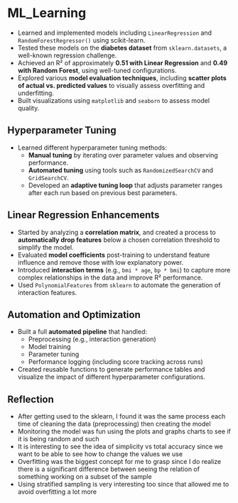 # ML_Learning

- Learned and implemented models including `LinearRegression` and `RandomForestRegressor()` using scikit-learn.
- Tested these models on the **diabetes dataset** from `sklearn.datasets`, a well-known regression challenge.
- Achieved an R² of approximately **0.51 with Linear Regression** and **0.49 with Random Forest**, using well-tuned configurations.
- Explored various **model evaluation techniques**, including **scatter plots of actual vs. predicted values** to visually assess overfitting and underfitting.
- Built visualizations using `matplotlib` and `seaborn` to assess model quality.
  
## Hyperparameter Tuning
- Learned different hyperparameter tuning methods:
  - **Manual tuning** by iterating over parameter values and observing performance.
  - **Automated tuning** using tools such as `RandomizedSearchCV` and `GridSearchCV`.
  - Developed an **adaptive tuning loop** that adjusts parameter ranges after each run based on previous best parameters.

## Linear Regression Enhancements
- Started by analyzing a **correlation matrix**, and created a process to **automatically drop features** below a chosen correlation threshold to simplify the model.
- Evaluated **model coefficients** post-training to understand feature influence and remove those with low explanatory power.
- Introduced **interaction terms** (e.g., `bmi * age`, `bp * bmi`) to capture more complex relationships in the data and improve R² performance.
- Used `PolynomialFeatures` from `sklearn` to automate the generation of interaction features.

## Automation and Optimization
- Built a full **automated pipeline** that handled:
  - Preprocessing (e.g., interaction generation)
  - Model training
  - Parameter tuning
  - Performance logging (including score tracking across runs)
- Created reusable functions to generate performance tables and visualize the impact of different hyperparameter configurations.

## Reflection
- After getting used to the sklearn, I found it was the same process each time of cleaning the data (preprocessing) then creating the model
- Monitoring the model was fun using the plots and graphs charts to see if it is being random and such
- It is interesting to see the idea of simplicity vs total accuracy since we want to be able to see how to change the values we use 
- Overfitting was the biggest concept for me to grasp since I do realize there is a significant difference between seeing the relation of something working on a subset of the sample
- Using stratified sampling is very interesting too since that allowed me to avoid overfitting a lot more
